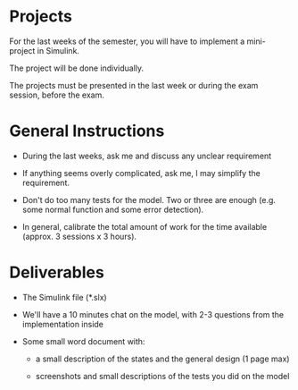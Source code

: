 # Projects

For the last weeks of the semester, you will have to implement a mini-project in Simulink.

The project will be done individually.

The projects must be presented in the last week or during the exam session, before the exam.

# General Instructions

- During the last weeks, ask me and discuss any unclear requirement

- If anything seems overly complicated, ask me, I may simplify the requirement.

- Don't do too many tests for the model. Two or three are enough (e.g. some normal function and some error detection).

- In general, calibrate the total amount of work for the time available (approx. 3 sessions x 3 hours). 

# Deliverables
  
- The Simulink file (*.slx)

- We'll have a 10 minutes chat on the model, with 2-3 questions from the implementation inside

- Some small word document with:

  - a small description of the states and the general design (1 page max)
  
  - screenshots and small descriptions of the tests you did on the model
